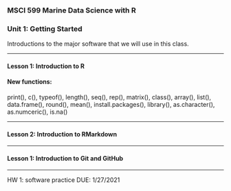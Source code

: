 ### MSCI 599 Marine Data Science with R
### Unit 1: Getting Started

Introductions to the major software that we will use in this class.

***

#### Lesson 1: Introduction to R
#### New functions: 
print(), c(), typeof(), length(), seq(), rep(), matrix(), class(), array(), list(), data.frame(), round(), mean(), install.packages(), library(), as.character(), as.numceric(), is.na()

***

#### Lesson 2: Introduction to RMarkdown

***

#### Lesson 1: Introduction to Git and GitHub

***

HW 1: software practice  DUE: 1/27/2021

